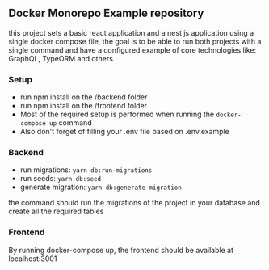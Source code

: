 ## Docker Monorepo Example repository
this project sets a basic react application and a nest js application using a single docker compose file, the goal is to be able to run both projects with a single command and have a configured example of core technologies like: GraphQL, TypeORM and others

### Setup
- run npm install on the /backend folder
- run npm install on the /frontend folder
- Most of the required setup is performed when running the ```docker-compose up``` command
- Also don't forget of filling your .env file based on .env.example

### Backend
- run migrations: ```yarn db:run-migrations```
- run seeds: ```yarn db:seed```
- generate migration: ```yarn db:generate-migration```

the command should run the migrations of the project in your database and create all the required tables

### Frontend
By running docker-compose up, the frontend should be available at localhost:3001 
